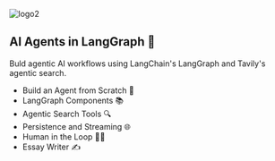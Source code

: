 
![logo2](https://github.com/micag2025/DeepLearninigAI-AI-Agents-projects/blob/b6c2490ff86ed436e8313739cf565b71e0ac82b7/AI_Agents_LangGraph_dlai/logo1.jpg)


## AI Agents in LangGraph 🤝

Buld agentic AI workflows using LangChain's LangGraph and Tavily's agentic search. 

   - Build an Agent from Scratch 🤖
   - LangGraph Components 📚
   - Agentic Search Tools  🔍
   - Persistence and Streaming 🌐
   - Human in the Loop 👩‍💻
   - Essay Writer ✍️
